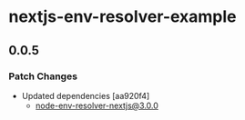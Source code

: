 # nextjs-env-resolver-example

## 0.0.5

### Patch Changes

- Updated dependencies [aa920f4]
  - node-env-resolver-nextjs@3.0.0
